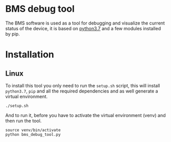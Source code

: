 # BMS debug tool

The BMS software is used as a tool for debugging and visualize the current
status of the device, it is based on 
[python3.7](https://www.python.org/downloads/) and a few modules installed by
pip.

# Installation

## Linux

To install this tool you only need to run the `setup.sh` script, this will
install `python3.7`, `pip` and all the required dependencies and as well
generate a virtual environment.

```
./setup.sh
```

And to run it, before you have to activate the virtual environment (venv) and
then run the tool.

```
source venv/bin/activate
python bms_debug_tool.py
```
